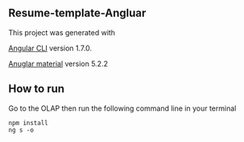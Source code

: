 ## Resume-template-Angluar
This project was generated with 

[Angular CLI](https://github.com/angular/angular-cli) version 1.7.0.

[Anuglar material](https://material.angular.io) version 5.2.2

## How to run
Go to the OLAP then run the following command line in your terminal

```$xslt
npm install
ng s -o
```


